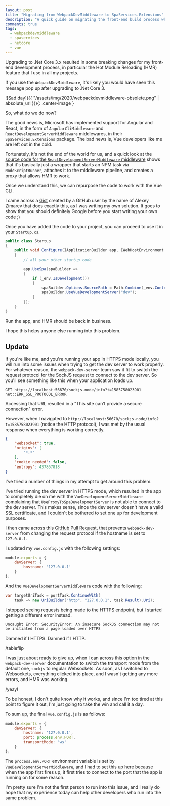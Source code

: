 ```yaml
---
layout: post
title: "Migrating from WebpackDevMiddleware to SpaServices.Extensions"
description: "A quick guide on migrating the front-end build process when upgrading to .Net Core 3.x."
comments: true
tags:
  - webpackdevmiddleware
  - spaservices
  - netcore
  - vue
---
```


Upgrading to .Net Core 3.x resulted in some breaking changes for my front-end development process, in particular the Hot Module Reloading (HMR) feature that I use in all my projects.

If you use the `WebpackDevMiddleware`, it's likely you would have seen this message pop up after upgrading to .Net Core 3.

![Sad day]({{ "/assets/img/2020/webpackdevmiddleware-obsolete.png" | absolute_url }}){: .center-image }

So, what do we do now?

<!--more-->

The good news is, Microsoft has implemented support for Angular and React, in the form of `AngularCliMiddleware` and `ReactDevelopmentServerMiddleware` middlewares, in their `SpaServices.Extensions` package. The bad news is, Vue developers like me are left out in the cold.

Fortunately, it's not the end of the world for us, and a quick look at the [source code for the `ReactDevelopmentServerMiddleware` middleware][0] shows that it's basically just a wrapper that starts an NPM task via `NodeScriptRunner`, attaches it to the middleware pipeline, and creates a proxy that allows HMR to work.

Once we understand this, we can repurpose the code to work with the Vue CLI.

I came across a [Gist][1] created by a GitHub user by the name of Alexey Zimarev that does exactly this, as I was writing my own solution. It goes to show that you should definitely Google before you start writing your own code ;)

Once you have added the code to your project, you can proceed to use it in your `Startup.cs`.

```csharp
public class Startup
{
    public void Configure(IApplicationBuilder app, IWebHostEnvironment env)
    {
        // all your other startup code

        app.UseSpa(spaBuilder =>
        {
            if (_env.IsDevelopment())
            {
                spaBuilder.Options.SourcePath = Path.Combine(_env.ContentRootPath, "src");
                spaBuilder.UseVueDevelopmentServer("dev");
            }
        });
    }
}
```

Run the app, and HMR should be back in business.

I hope this helps anyone else running into this problem.

## Update

If you're like me, and you're running your app in HTTPS mode locally, you will run into some issues when trying to get the dev server to work properly. For whatever reason, the `webpack-dev-server` team saw it fit to switch the request protocol for the SockJS request to connect to the dev server. So you'll see something like this when your application loads up.

```
GET https://localhost:56670/sockjs-node/info?t=1585758023901 net::ERR_SSL_PROTOCOL_ERROR
```

Accessing that URL resulted in a "This site can’t provide a secure connection" error.

However, when I navigated to `http://localhost:56670/sockjs-node/info?t=1585758023901` (notice the HTTP protocol), I was met by the usual response when everything is working correctly.

```json
{
    "websocket": true,
    "origins": [
        "*:*"
    ],
    "cookie_needed": false,
    "entropy": 437867818
}
```

I've tried a number of things in my attempt to get around this problem.

I've tried running the dev server in HTTPS mode, which resulted in the app to completely die on me with the `VueDevelopmentServerMiddleware` complaining that `UseProxyToSpaDevelopmentServer` is not able to connect to the dev server. This makes sense, since the dev server doesn't have a valid SSL certificate, and I couldn't be bothered to set one up for development purposes.

I then came across this [GitHub Pull Request][2], that prevents `webpack-dev-server` from changing the request protocol if the hostname is set to `127.0.0.1`.

I updated my `vue.config.js` with the following settings:

```js
module.exports = {
    devServer: {
        hostname: '127.0.0.1'
    }
};
```

And the `VueDevelopmentServerMiddleware` code with the following:

```csharp
var targetUriTask = portTask.ContinueWith(
    task => new UriBuilder("http", "127.0.0.1", task.Result).Uri);
```

I stopped seeing requests being made to the HTTPS endpoint, but I started getting a different error instead.

```
Uncaught Error: SecurityError: An insecure SockJS connection may not be initiated from a page loaded over HTTPS
```

Damned if I HTTPS. Damned if I HTTP.

/tableflip

I was just about ready to give up, when I can across this option in the `webpack-dev-server` documentation to switch the transport mode from the default one, `sockjs` to regular Websockets. As soon, as I switched to Websockets, everything clicked into place, and I wasn't getting any more errors, and HMR was working.

/yeay!

To be honest, I don't quite know why it works, and since I'm too tired at this point to figure it out, I'm just going to take the win and call it a day.

To sum up, the final `vue.config.js` is as follows:

```js
module.exports = {
    devServer: {
        hostname: '127.0.0.1',
        port: process.env.PORT,
        transportMode: 'ws'
    }
};
```

The `process.env.PORT` environment variable is set by `VueDevelopmentServerMiddleware`, and I had to set this up here because when the app first fires up, it first tries to connect to the port that the app is running on for some reason.

I'm pretty sure I'm not the first person to run into this issue, and I really do hope that my experience today can help other developers who run into the same problem.

[0]: https://github.com/dotnet/aspnetcore/blob/master/src/Middleware/SpaServices.Extensions/src/ReactDevelopmentServer/ReactDevelopmentServerMiddleware.cs
[1]: https://gist.github.com/alexeyzimarev/f0262426aa38e2c1ed2913252ceb5e7a
[2]: https://github.com/webpack/webpack-dev-server/pull/2303